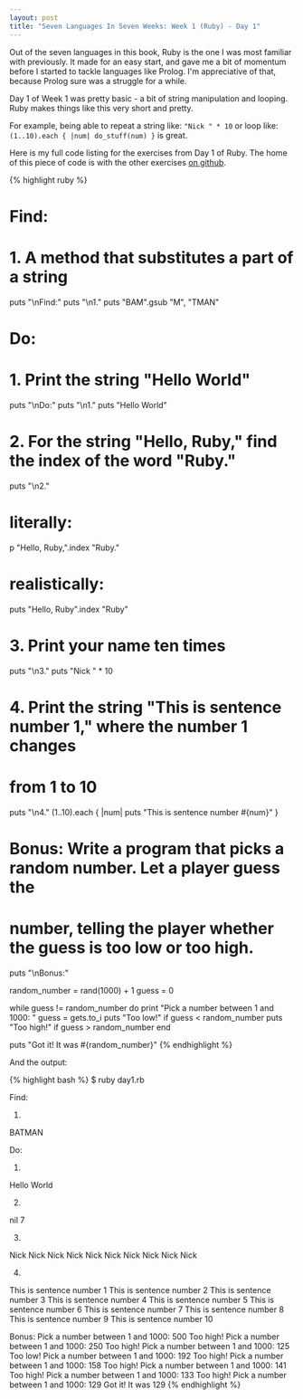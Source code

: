 ```yaml
---
layout: post
title: "Seven Languages In Seven Weeks: Week 1 (Ruby) - Day 1"
---
```


Out of the seven languages in this book, Ruby is the one I was most familiar
with previously. It made for an easy start, and gave me a bit of momentum before
I started to tackle languages like Prolog. I'm appreciative of that, because
Prolog sure was a struggle for a while.

Day 1 of Week 1 was pretty basic - a bit of string manipulation and looping.
Ruby makes things like this very short and pretty. 

For example, being able to
repeat a string like: `"Nick " * 10` or loop like: 
`(1..10).each { |num| do_stuff(num) }` is great.

Here is my full code listing for the exercises from Day 1 of Ruby. The home of this piece of code is with the other exercises [on github](https://github.com/nickknw/seven-languages-in-seven-weeks/blob/master/week-1-ruby/day1.rb).

{% highlight ruby %}
# Find:
# 1. A method that substitutes a part of a string
puts "\nFind:"
puts "\n1."
puts "BAM".gsub "M", "TMAN"


# Do:
# 1. Print the string "Hello World"
puts "\nDo:"
puts "\n1."
puts "Hello World"

# 2. For the string "Hello, Ruby," find the index of the word "Ruby."
puts "\n2."
# literally:
p "Hello, Ruby,".index "Ruby."
# realistically:
puts "Hello, Ruby".index "Ruby"

# 3. Print your name ten times
puts "\n3."
puts "Nick " * 10

# 4. Print the string "This is sentence number 1," where the number 1 changes
# from 1 to 10
puts "\n4."
(1..10).each { |num| puts "This is sentence number #{num}" }

# Bonus: Write a program that picks a random number. Let a player guess the
# number, telling the player whether the guess is too low or too high.
puts "\nBonus:"

random_number = rand(1000) + 1
guess = 0

while guess != random_number do
    print "Pick a number between 1 and 1000: "
    guess = gets.to_i
    puts "Too low!" if guess < random_number
    puts "Too high!" if guess > random_number
end

puts "Got it! It was #{random_number}"
{% endhighlight %}


And the output:


{% highlight bash %}
$ ruby day1.rb

Find:

1.
BATMAN

Do:

1.
Hello World

2.
nil
7

3.
Nick Nick Nick Nick Nick Nick Nick Nick Nick Nick 

4.
This is sentence number 1
This is sentence number 2
This is sentence number 3
This is sentence number 4
This is sentence number 5
This is sentence number 6
This is sentence number 7
This is sentence number 8
This is sentence number 9
This is sentence number 10

Bonus:
Pick a number between 1 and 1000: 500
Too high!
Pick a number between 1 and 1000: 250
Too high!
Pick a number between 1 and 1000: 125
Too low!
Pick a number between 1 and 1000: 192
Too high!
Pick a number between 1 and 1000: 158
Too high!
Pick a number between 1 and 1000: 141
Too high!
Pick a number between 1 and 1000: 133
Too high!
Pick a number between 1 and 1000: 129
Got it! It was 129
{% endhighlight %}
